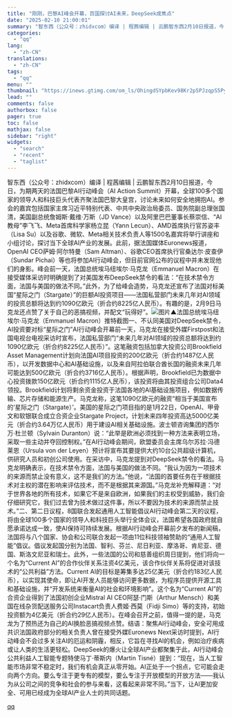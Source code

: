 ```yaml
---
title: "刚刚，巴黎AI峰会开幕，百国探讨AI未来，DeepSeek成焦点"
date: "2025-02-10 21:00:01"
summary: "智东西（公众号：zhidxcom）编译 | 程茜编辑 | 云鹏智东西2月10日报道，今日，为期两天的..."
categories:
  - "qq"
lang:
  - "zh-CN"
translations:
  - "zh-CN"
tags:
  - "qq"
menu: ""
thumbnail: "https://inews.gtimg.com/om_ls/OhingdSYpbKev98Kr2p5PJzqpS5Pykyf3xShACJwAFM1IAA_640360/0"
lead: ""
comments: false
authorbox: false
pager: true
toc: false
mathjax: false
sidebar: "right"
widgets:
  - "search"
  - "recent"
  - "taglist"
---
```


智东西（公众号：zhidxcom）编译 | 程茜编辑 | 云鹏智东西2月10日报道，今日，为期两天的法国巴黎AI行动峰会（AI Action Summit）开幕，全球100多个国家的领导人和科技巨头代表齐聚法国巴黎大皇宫，讨论未来如何安全地拥抱AI。参会的嘉宾包括国家主席习近平特别代表、中共中央政治局委员、国务院副总理张国清，美国副总统詹姆斯·戴维·万斯（JD Vance）以及阿里巴巴董事长蔡崇信、“AI教母”李飞飞、Meta首席科学家杨立昆（Yann Lecun）、AMD首席执行官苏姿丰（Lisa Su）以及谷歌、微软、Meta相关技术负责人等1500名嘉宾将举行讲座和小组讨论，探讨当下全球AI产业的发展。此前，据法国媒体Euronews报道，OpenAI CEO萨姆·阿尔特曼（Sam Altman）、谷歌CEO首席执行官桑达尔·皮查伊（Sundar Pichai）等也将参加AI行动峰会，但目前官网公布的议程中并未发现他们的身影。峰会前一天，法国总统埃马纽埃尔·马克龙（Emmanuel Macron）在接受媒体采访时明确提到了对美国发布DeepSeek禁令的看法：“在技术禁令方面，法国与美国的做法不同。”此外，为了给峰会造势，马克龙还宣布了法国对标美国“星际之门（Stargate）”的巨额AI投资项目——法国私营部门未来几年对AI领域的投资总额将达到约1090亿欧元（折合约8225亿人民币）。有趣的是，2月9日马克龙还点赞了关于自己的恶搞视频，并配文“玩得好”。![图片](https://inews.gtimg.com/om_bt/OniKaMLKMX_bueAaXazAvtXLnCz8LJj2fXrcnQZzoUaHwAA/641)▲法国总统埃马纽埃尔·马克龙（Emmanuel Macron）推特截图一、不认同美国对DeepSeek禁令，AI投资要对标“星际之门”AI行动峰会开幕前一天，马克龙在接受外媒Firstpost和法国电视台电视采访时宣布，法国私营部门“未来几年对AI领域的投资总额将达到约1090亿欧元（折合约8225亿人民币）”。这笔融资包括加拿大投资公司Brookfield Asset Management计划向法国AI项目投资的200亿欧元（折合约1487亿人民币），以开发数据中心和AI基础设施，以及来自阿拉伯联合酋长国的融资未来几年可能达到500亿欧元（折合约3716亿人民币）。根据声明，Brookfield已为数据中心投资拨款150亿欧元（折合约1115亿人民币），该投资将由其投资组合公司Data4领投。Brookfield计划将剩余资金投资于法国各地的AI基础设施项目，例如数据传输、芯片存储和能源生产。马克龙称，这笔1090亿欧元的融资“相当于美国宣布的‘星际之门（Stargate）’。美国的星际之门项目指的是1月22日，OpenAI、甲骨文和软银联合成立合资企业Stargate Project，计划未来四年投资高达5000亿美元（折合约3.64万亿人民币）用于建设AI相关基础设施。波士顿咨询集团的西尔万·杜兰顿（Sylvain Duranton）说：“此举是欧洲必须找到一种方法来表明立场，采取一些主动并夺回控制权。”在AI行动峰会期间，欧盟委员会主席乌尔苏拉·冯德莱恩（Ursula von der Leyen）预计将宣布其要提供大约10台公共超级计算机，供研究人员和初创公司使用。在采访中，马克龙提到对DeepSeek禁令的看法。马克龙明确表示，在技术禁令方面，法国与美国的做法不同。“我认为因为一项技术的来源而禁止没有意义，这不是我们的方法。”他说，“法国的首要任务在于根据技术对主权的潜在影响来评估技术，而不是根据其来源国。”马克龙补充解释道：“对于世界各地的所有技术，如果它不是来自欧洲，如果我们的主权受到威胁，我们会仔细研究它，我们过去曾为技术做过这件事，所以不要因为技术的来源而禁止技术。”二、第二日议程，8国联合发起通用人工智能倡议AI行动峰会第二天的议程，将由全球100多个国家的领导人和科技巨头举行全体会议，法国希望各国政府就自愿承诺达成一致，使AI保持可持续发展。根据AI行动峰会开幕前夕发布的新闻稿，法国将与八个国家、协会和公司联合发起一项由11位科技领袖赞助的“通用人工智能”倡议。倡议发起国分别为法国、智利、芬兰、尼日利亚、摩洛哥、肯尼亚、德国、斯洛文尼亚和瑞士。此外，一些法国的公司和慈善组织周日提到，他们将向一个名为“Current AI”的合作伙伴关系注资4亿美元，该合作伙伴关系将促进对该技术的“公共利益”方法。Current AI的目标是筹集多达25亿美元（折合约183亿人民币），以实现其使命，即让AI开发人员能够访问更多数据，为程序员提供开源工具和基础设施，并“开发系统来衡量AI的社会和环境影响”。这个名为“Current AI”的合资企业得到了法国初创企业Mistral AI CEO阿瑟·门斯（Arthur Mensch）和美国在线杂货配送服务公司Instacart负责人费姬·西莫（Fidji Simo）等的支持，初始投资额为4亿美元（折合约29亿人民币）。在峰会召开之前，值得一提的是，马克龙为了预热还为自己的AI换脸恶搞视频点赞。结语：聚焦AI行动峰会，安全可用成共识法国政府部分的相关负责人曾在接受外媒Euronews Next采访时提到，AI行动峰会不会过多关注AI的厄运和阴霾，相反，它旨在寻找AI的机会，例如治疗疾病或让人类的生活更轻松。DeepSeek的爆火让全球AI产业都聚集于此，AI行动峰会公共利益人工智能专题特使马丁·蒂斯内（Martin Tisné）提到：“现在，当人工智能市场非常不稳定时，我们有机会真正从零开始。AI正处于一个拐点，它可能会走向两个方向。要么专注于更专有的模型，要么专注于开放模型的开放方法——我认为从公司之间的竞争和社会的参与来看，这看起来非常不同。”当下，让AI更加安全、可用已经成为全球AI产业人士的共同话题。

[qq](https://new.qq.com/rain/a/20250210A08ACT00)
